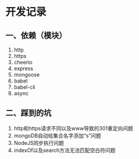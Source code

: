 # 开发记录

##  一、依赖（模块）

1. http
2. https
3. cheerio
4. express
5. mongoose
6. babel
7. babel-cli
8. async

## 二、踩到的坑

1. http和https请求不同以及www导致的301重定向问题
2. mongoDB自动给集合名字添加“s”问题
3. NodeJS同步执行问题
4. indexOf以及search方法无法匹配空白符问题

